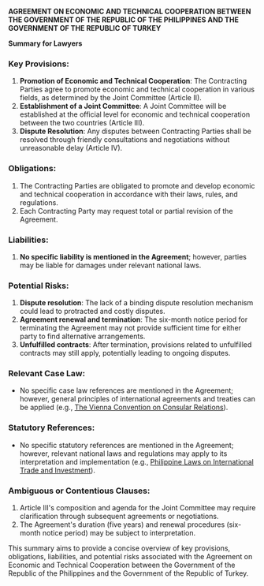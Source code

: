 **AGREEMENT ON ECONOMIC AND TECHNICAL COOPERATION BETWEEN THE GOVERNMENT OF THE REPUBLIC OF THE PHILIPPINES AND THE GOVERNMENT OF THE REPUBLIC OF TURKEY**

**Summary for Lawyers**

### Key Provisions:

1. **Promotion of Economic and Technical Cooperation**: The Contracting Parties agree to promote economic and technical cooperation in various fields, as determined by the Joint Committee (Article II).
2. **Establishment of a Joint Committee**: A Joint Committee will be established at the official level for economic and technical cooperation between the two countries (Article III).
3. **Dispute Resolution**: Any disputes between Contracting Parties shall be resolved through friendly consultations and negotiations without unreasonable delay (Article IV).

### Obligations:

1. The Contracting Parties are obligated to promote and develop economic and technical cooperation in accordance with their laws, rules, and regulations.
2. Each Contracting Party may request total or partial revision of the Agreement.

### Liabilities:

1. **No specific liability is mentioned in the Agreement**; however, parties may be liable for damages under relevant national laws.

### Potential Risks:

1. **Dispute resolution**: The lack of a binding dispute resolution mechanism could lead to protracted and costly disputes.
2. **Agreement renewal and termination**: The six-month notice period for terminating the Agreement may not provide sufficient time for either party to find alternative arrangements.
3. **Unfulfilled contracts**: After termination, provisions related to unfulfilled contracts may still apply, potentially leading to ongoing disputes.

### Relevant Case Law:

* No specific case law references are mentioned in the Agreement; however, general principles of international agreements and treaties can be applied (e.g., [The Vienna Convention on Consular Relations](https://treaties.un.org/doc/treatybodydoc/ctd/unctae/docs/ccr/vienna%20ccr.pdf)).

### Statutory References:

* No specific statutory references are mentioned in the Agreement; however, relevant national laws and regulations may apply to its interpretation and implementation (e.g., [Philippine Laws on International Trade and Investment](https://www.ateneodir.com/laws/philippines/international-trademark-law.php)).

### Ambiguous or Contentious Clauses:

1. Article III's composition and agenda for the Joint Committee may require clarification through subsequent agreements or negotiations.
2. The Agreement's duration (five years) and renewal procedures (six-month notice period) may be subject to interpretation.

This summary aims to provide a concise overview of key provisions, obligations, liabilities, and potential risks associated with the Agreement on Economic and Technical Cooperation between the Government of the Republic of the Philippines and the Government of the Republic of Turkey.